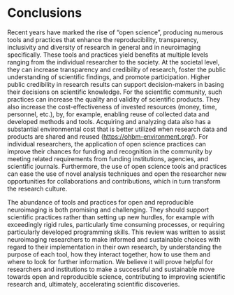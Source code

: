 Conclusions
=========================================================

Recent years have marked the rise of “open science”, producing numerous tools and practices that enhance the reproducibility, transparency, inclusivity and diversity of research in general and in neuroimaging specifically. These tools and practices yield benefits at multiple levels ranging from the individual researcher to the society. At the societal level, they can increase transparency and credibility of research, foster the public understanding of scientific findings, and promote participation. Higher public credibility in research results can support decision-makers in basing their decisions on scientific knowledge. For the scientific community, such practices can increase the quality and validity of scientific products. They also increase the cost-effectiveness of invested resources (money, time, personnel, etc.), by, for example, enabling reuse of collected data and developed methods and tools. Acquiring and analyzing data also has a substantial environmental cost that is better utilized when research data and products are shared and reused (https://ohbm-environment.org/). For individual researchers, the application of open science practices can improve their chances for funding and recognition in the community by meeting related requirements from funding institutions, agencies, and scientific journals. Furthermore, the use of open science tools and practices can ease the use of novel analysis techniques and open the researcher new opportunities for collaborations and contributions, which in turn transform the research culture.
 
The abundance of tools and practices for open and reproducible neuroimaging is both promising and challenging. They should support scientific practices rather than setting up new hurdles, for example with exceedingly rigid rules, particularly time consuming processes, or requiring particularly developed programming skills. This review was written to assist neuroimaging researchers to make informed and sustainable choices with regard to their implementation in their own research, by understanding the purpose of each tool, how they interact together, how to use them and where to look for further information. We believe it will prove helpful for researchers and institutions to make a successful and sustainable move towards open and reproducible science, contributing to improving scientific research and, ultimately, accelerating scientific discoveries.